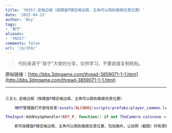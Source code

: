 ```yaml
---
title: 'YN357-定格边框（按键盘P键定格边框，主角可以跑到画面任意位置）'
date: '2025-04-23'
author: 'Bny'
tags:
- '易宁'
aliases:
- 'YN357'
comments: false
url: '/p/359/'
---
```


> 代码来源于“易宁”大佬的分享，仅供学习，不要直接复制粘贴。

原帖链接：[http://bbs.3dmgame.com/thread-3859071-1-1.html](http://bbs.3dmgame.com/thread-3859071-1-1.html)

---

```lua  

三五七.定格边框（按键盘P键定格边框，主角可以跑到画面任意位置）

	用MT管理器打开游戏目录/assets/DLC0002/scripts/prefabs/player_common.lua文件，在inst:AddComponent("playercontroller")的下一行插入以下内容：

TheInput:AddKeyUpHandler(KEY_P, function() if not TheCamera.cutscene == false then TheCamera:CutsceneMode(false) else TheCamera:CutsceneMode(true) end end )

	即可按键盘P键定格边框，主角可以跑到画面任意位置，包括画外，让拍照（截图）时有更好的构图，再次按P键解锁边框

```  

